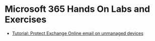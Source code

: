 # Microsoft 365 Hands On Labs and Exercises

* [Tutorial: Protect Exchange Online email on unmanaged devices](https://docs.microsoft.com/en-us/intune/protect/tutorial-protect-email-on-unmanaged-devices)

